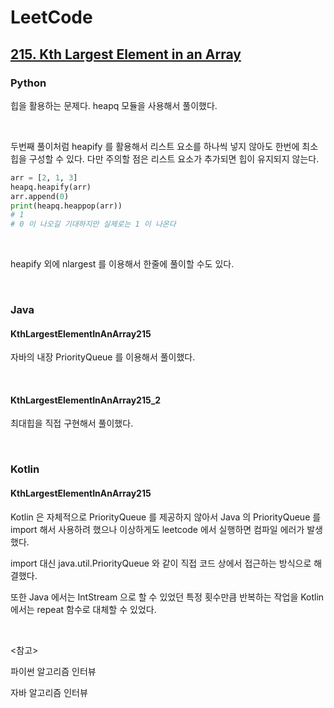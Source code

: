 # LeetCode

## [215. Kth Largest Element in an Array](https://leetcode.com/problems/kth-largest-element-in-an-array/)

### Python

힙을 활용하는 문제다. heapq 모듈을 사용해서 풀이했다.

<br>

두번째 풀이처럼 heapify 를 활용해서 리스트 요소를 하나씩 넣지 않아도 한번에 최소힙을 구성할 수 있다. 다만 주의할 점은 리스트 요소가 추가되면 힙이 유지되지 않는다.

```python
arr = [2, 1, 3]
heapq.heapify(arr)
arr.append(0)
print(heapq.heappop(arr))
# 1
# 0 이 나오길 기대하지만 실제로는 1 이 나온다
```

<br>

heapify 외에 nlargest 를 이용해서 한줄에 풀이할 수도 있다.

<br>

### Java

#### KthLargestElementInAnArray215

자바의 내장 PriorityQueue 를 이용해서 풀이했다.

<br>

#### KthLargestElementInAnArray215_2

최대힙을 직접 구현해서 풀이했다.

<br>

### Kotlin

#### KthLargestElementInAnArray215

Kotlin 은 자체적으로 PriorityQueue 를 제공하지 않아서 Java 의 PriorityQueue 를 import 해서 사용하려 했으나 이상하게도 leetcode 에서 실행하면 컴파일 에러가 발생했다.

import 대신 java.util.PriorityQueue 와 같이 직접 코드 상에서 접근하는 방식으로 해결했다.

또한 Java 에서는 IntStream 으로 할 수 있었던 특정 횟수만큼 반복하는 작업을 Kotlin 에서는 repeat 함수로 대체할 수 있었다.

<br>

<참고>

파이썬 알고리즘 인터뷰

자바 알고리즘 인터뷰

